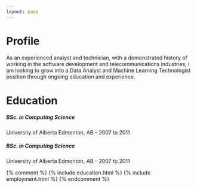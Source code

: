 ```yaml
---
layout: page
---
```


# Profile
As an experienced analyst and technician, with a demonstrated history of working in the software development and telecommunications industries, I am looking to grow into a Data Analyst and Machine Learning Technologist position through ongoing education and experience.

# Education

##### **BSc. in Computing Science**
University of Alberta
Edmonton, AB - 2007 to 2011
        
##### **BSc. in Computing Science**
University of Alberta
Edmonton, AB - 2007 to 2011


{% comment %}
{% include education.html %}
{% include employment.html %}
{% endcomment %}